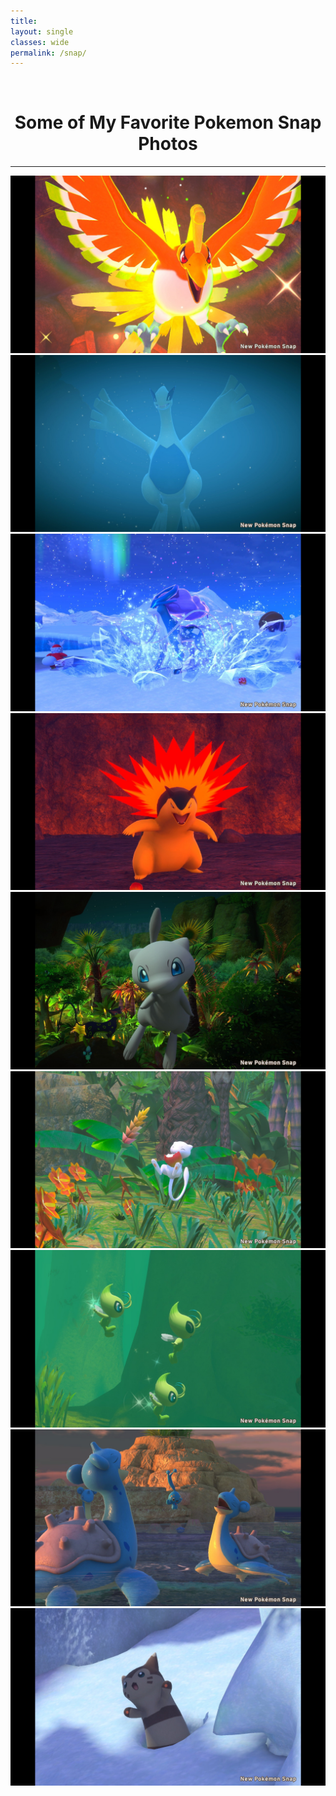 ```yaml
---
title: 
layout: single
classes: wide
permalink: /snap/
---
```

<br/> 


# <center> Some of My Favorite Pokemon Snap Photos </center>
- - -

![cool_figures](/images/hooh.jpg)
![cool_figures](/images/lugia_1.jpg)
![cool_figures](/images/suicune_1.jpg)
![cool_figures](/images/typhlosion.jpg)
![cool_figures](/images/mew_1.jpg)
![cool_figures](/images/mew_2.jpg)
![cool_figures](/images/celebi.jpg)
![cool_figures](/images/manaphy.jpg)
![cool_figures](/images/caminar.jpg)
